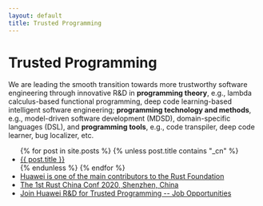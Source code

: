 ```yaml
---
layout: default
title: Trusted Programming
---
```


# Trusted Programming

We are leading the smooth transition towards more trustworthy software engineering
through innovative R&D in **programming theory**, e.g., lambda calculus-based functional
programming, deep code learning-based intelligent software engineering; **programming
technology and methods**, e.g., model-driven software development (MDSD), domain-specific
languages (DSL), and **programming tools**, e.g., code transpiler, deep code learner, bug
localizer, etc.

<ul>
{% for post in site.posts %}
 {% unless post.title contains "_cn" %}
   <li><a href="{{ post.url | prepend: site.baseurl }}">{{ post.title }}</a></li>
 {% endunless %}
{% endfor %}
 <li><a href="https://foundation.rust-lang.org">Huawei is one of the main contributors to the Rust Foundation</a></li>
 <li><a href="https://2020conf.rustcc.cn">The 1st Rust China Conf 2020, Shenzhen, China</a></li>
 <li><a href="https://apply.workable.com/huawei-ireland/j/823CFEB55B/">Join Huawei R&D for Trusted Programming -- Job Opportunities</a></li>
